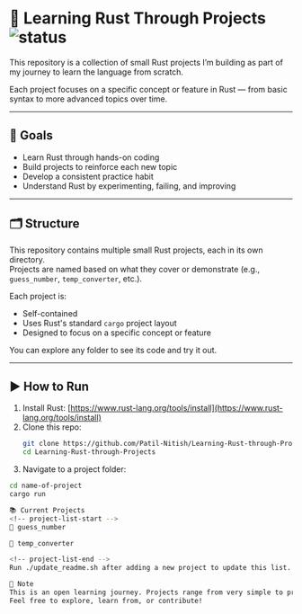 # 🦀 Learning Rust Through Projects ![status](https://img.shields.io/badge/status-Learning_Rust-ffaa00?style=flat-square)

This repository is a collection of small Rust projects I’m building as part of my journey to learn the language from scratch.

Each project focuses on a specific concept or feature in Rust — from basic syntax to more advanced topics over time.

---

## 🎯 Goals

- Learn Rust through hands-on coding  
- Build projects to reinforce each new topic  
- Develop a consistent practice habit  
- Understand Rust by experimenting, failing, and improving  

---

## 🗂️ Structure

This repository contains multiple small Rust projects, each in its own directory.  
Projects are named based on what they cover or demonstrate (e.g., `guess_number`, `temp_converter`, etc.).

Each project is:

- Self-contained  
- Uses Rust's standard `cargo` project layout  
- Designed to focus on a specific concept or feature

You can explore any folder to see its code and try it out.

---

## ▶️ How to Run

1. Install Rust: [https://www.rust-lang.org/tools/install](https://www.rust-lang.org/tools/install)  
2. Clone this repo:
   ```bash
   git clone https://github.com/Patil-Nitish/Learning-Rust-through-Projects.git
   cd Learning-Rust-through-Projects
3. Navigate to a project folder:
```bash
cd name-of-project
cargo run

📚 Current Projects
<!-- project-list-start -->
🔹 guess_number

🔹 temp_converter

<!-- project-list-end -->
Run ./update_readme.sh after adding a new project to update this list.

📌 Note
This is an open learning journey. Projects range from very simple to progressively more complex over time.
Feel free to explore, learn from, or contribute!








